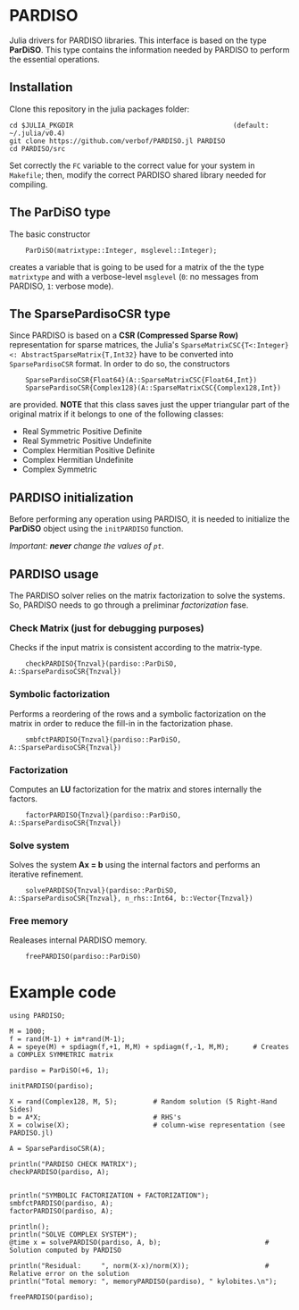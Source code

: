 # PARDISO
Julia drivers for PARDISO libraries.
This interface is based on the type **ParDiSO**. This type contains the information needed by PARDISO to perform the essential operations.

## Installation
Clone this repository in the julia packages folder:

    cd $JULIA_PKGDIR                                        (default: ~/.julia/v0.4)
    git clone https://github.com/verbof/PARDISO.jl PARDISO
    cd PARDISO/src
                    
Set correctly the `FC` variable to the correct value for your system in `Makefile`; then, modify the correct PARDISO shared library needed for compiling.


## The ParDiSO type
The basic constructor 

        ParDiSO(matrixtype::Integer, msglevel::Integer);

creates a variable that is going to be used for a matrix of the the type `matrixtype` and with a verbose-level `msglevel` (`0`: no messages from PARDISO, `1`: verbose mode).

## The SparsePardisoCSR type
Since PARDISO is based on a **CSR (Compressed Sparse Row)** representation for sparse matrices, the Julia's `SparseMatrixCSC{T<:Integer} <: AbstractSparseMatrix{T,Int32}` have to be converted into `SparsePardisoCSR` format. In order to do so, the constructors

        SparsePardisoCSR{Float64}(A::SparseMatrixCSC{Float64,Int})
        SparsePardisoCSR{Complex128}(A::SparseMatrixCSC{Complex128,Int})

are provided. **NOTE** that this class saves just the upper triangular part of the original matrix if it belongs to one of the following classes:
* Real Symmetric Positive Definite
* Real Symmetric Positive Undefinite
* Complex Hermitian Positive Definite
* Complex Hermitian Undefinite
* Complex Symmetric

## PARDISO initialization
Before performing any operation using PARDISO, it is needed to initialize the **ParDiSO** object using the `initPARDISO` function.

_*Important*: **never** change the values of `pt`_.


## PARDISO usage
The PARDISO solver relies on the matrix factorization to solve the systems. So, PARDISO needs to go through a preliminar *factorization* fase.

### Check Matrix (just for debugging purposes)
Checks if the input matrix is consistent according to the matrix-type.

        checkPARDISO{Tnzval}(pardiso::ParDiSO, A::SparsePardisoCSR{Tnzval})

### Symbolic factorization
Performs a reordering of the rows and a symbolic factorization on the matrix in order to reduce the fill-in in the factorization phase.

        smbfctPARDISO{Tnzval}(pardiso::ParDiSO, A::SparsePardisoCSR{Tnzval})

### Factorization
Computes an **LU** factorization for the matrix and stores internally the factors.

        factorPARDISO{Tnzval}(pardiso::ParDiSO, A::SparsePardisoCSR{Tnzval})

### Solve system
Solves the system **Ax = b** using the internal factors and performs an iterative refinement.

        solvePARDISO{Tnzval}(pardiso::ParDiSO, A::SparsePardisoCSR{Tnzval}, n_rhs::Int64, b::Vector{Tnzval})

### Free memory
Realeases internal PARDISO memory.

        freePARDISO(pardiso::ParDiSO)

# Example code

```
using PARDISO;

M = 1000;
f = rand(M-1) + im*rand(M-1);
A = speye(M) + spdiagm(f,+1, M,M) + spdiagm(f,-1, M,M);      # Creates a COMPLEX SYMMETRIC matrix

pardiso = ParDiSO(+6, 1);

initPARDISO(pardiso);

X = rand(Complex128, M, 5);         # Random solution (5 Right-Hand Sides)
b = A*X;                            # RHS's
X = colwise(X);                     # column-wise representation (see PARDISO.jl)

A = SparsePardisoCSR(A);

println("PARDISO CHECK MATRIX");
checkPARDISO(pardiso, A);


println("SYMBOLIC FACTORIZATION + FACTORIZATION");
smbfctPARDISO(pardiso, A);
factorPARDISO(pardiso, A);

println();
println("SOLVE COMPLEX SYSTEM");
@time x = solvePARDISO(pardiso, A, b);                          # Solution computed by PARDISO

println("Residual:     ", norm(X-x)/norm(X));                   # Relative error on the solution
println("Total memory: ", memoryPARDISO(pardiso), " kylobites.\n");

freePARDISO(pardiso);
```
